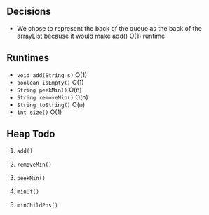 ## Decisions

* We chose to represent the back of the queue as the back of the arrayList because it would make add() O(1) runtime.


## Runtimes

* ``void add(String s)`` O(1)
* ``boolean isEmpty()`` O(1)
* ``String peekMin()`` O(n)
* ``String removeMin()`` O(n)
* ``String toString()`` O(n)
* ``int size()`` O(1)

## Heap Todo 
1. ``add()`` 
	
2. ``removeMin()``
3. ``peekMin()``
4. ``minOf()``
5. ``minChildPos()``